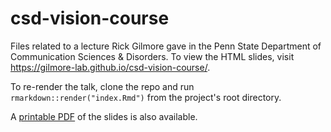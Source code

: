 # csd-vision-course

Files related to a lecture Rick Gilmore gave in the Penn State Department of Communication Sciences &amp; Disorders. To view the HTML slides, visit <https://gilmore-lab.github.io/csd-vision-course/>.

To re-render the talk, clone the repo and run `rmarkdown::render("index.Rmd")` from the project's root directory.

A [printable PDF](csd-vision.pdf) of the slides is also available.